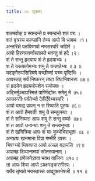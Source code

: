 ```yaml
---
title: ०८ सूक्तम्

---
```

शतमर्वाक् प्र स्यन्दन्ते प्र स्यन्दन्ते शतं परः ।  
शतं वृत्रस्य काण्डानि तेभ्य आपो वि धावथ ।१।  
अन्तरिक्षे पतयिष्णवो नभसस्परि जज्ञिरे ।  
आपो हिरणयवर्णास्तास्ते भवन्तु शं हदे ।२।  
शं ते सन्तु हृदयाय शं ते हृदयाभ्यः ।  
शं ते यकक्लोमभ्यः शमु ते यन्तष्ठेभ्यः ॥ ३ ॥  
यदङ्गैरप्पसिस्मिषे यच्छीर्ष्णा यच्च पृष्टिभिः ।  
आपस्तत् सर्वं निष्करन् तष्टा रिष्टमिवानसः ॥४॥  
सं हृदयेन हृदयमोपशेन समोपशः ।  
अद्भिर्मुञ्चापस्मितं पार्ष्णिद्योतः समेतु मे ॥५॥  
आचरन्तीः पर्वतेभ्यो देवीर्देवेभ्यस्परि ।  
आपो यमद्य प्रापन् न स रिष्याति पूरुषः ॥६॥  
शं त आपो हैमवतीः शमु ते सन्तूत्स्याः ।  
शं ते सनिष्यदा आपः शमु ते सन्तु वर्ष्याः ॥७॥  
शं त आपो धन्वन्याः शमु ते सन्त्वनूप्याः ।  
शं ते खनित्रिमा आपः शं याः कुम्भेभिराभृताः ॥८ ॥  
अनभ्रयः खनमाना विप्रा गम्भीरे ऽपसः ।  
भिषग्भ्यो भिषक्तरा आपो अच्छा वदामसि ॥९॥  
अपामह दिव्यानामपां स्रोतस्यानाम् ।  
अपामह प्रणेजनेऽश्वा भवथ वाजिनः ॥१०॥  
ता आपः शिवा आपो ऽयक्ष्मङ्करणीरपः ।  
यथैव तृष्यते मयस्तास्त आद्युक्तभेषजी ॥ ११ ॥  
  